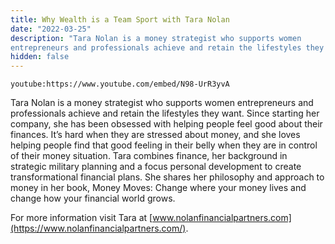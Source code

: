```yaml
---
title: Why Wealth is a Team Sport with Tara Nolan
date: "2022-03-25"
description: "Tara Nolan is a money strategist who supports women
entrepreneurs and professionals achieve and retain the lifestyles they want."
hidden: false
---
```


`youtube:https://www.youtube.com/embed/N98-UrR3yvA`

Tara Nolan is a money strategist who supports women
entrepreneurs and professionals achieve and retain the lifestyles they want. Since
starting her company, she has been obsessed with helping people feel
good about their finances. It’s hard when they are stressed about money,
and she loves helping people find that good feeling in their belly when
they are in control of their money situation. Tara combines finance,
her background in strategic military planning and a focus personal
development to create transformational financial plans. She shares her
philosophy and approach to money in her book, Money Moves: Change where
your money lives and change how your financial world grows.

For more information visit Tara at [www.nolanfinancialpartners.com](https://www.nolanfinancialpartners.com/).
